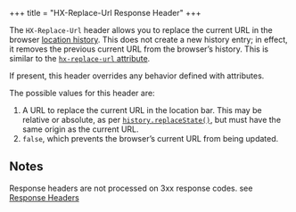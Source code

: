 +++
title = "HX-Replace-Url Response Header"
+++

The `HX-Replace-Url` header allows you to replace the current URL in the browser [location history](https://developer.mozilla.org/en-US/docs/Web/API/History_API).
This does not create a new history entry; in effect, it removes the previous current URL from the browser&rsquo;s history.
This is similar to the [`hx-replace-url` attribute](@/attributes/hx-replace-url.md).

If present, this header overrides any behavior defined with attributes.

The possible values for this header are:

1. A URL to replace the current URL in the location bar.
   This may be relative or absolute, as per [`history.replaceState()`](https://developer.mozilla.org/en-US/docs/Web/API/History/replaceState), but must have the same origin as the current URL.
2. `false`, which prevents the browser’s current URL from being updated.

## Notes

Response headers are not processed on 3xx response codes. see [Response Headers](@/docs.md#response_headers)
